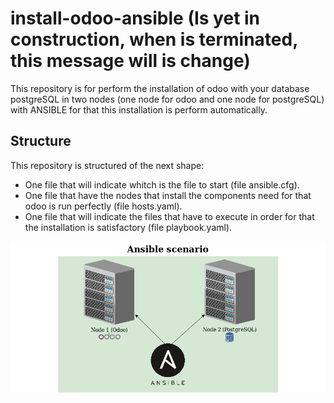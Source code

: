 # install-odoo-ansible (Is yet in construction, when is terminated, this message will is change)
This repository is for perform the installation of odoo with your database postgreSQL in two nodes (one node for odoo and one node for postgreSQL) with ANSIBLE for that this installation is perform automatically.


## Structure
This repository is structured of the next shape:
* One file that will indicate whitch is the file to start (file ansible.cfg).
* One file that have the nodes that install the components need for that odoo is run perfectly (file hosts.yaml).
* One file that will indicate the files that have to execute in order for that the installation is satisfactory (file playbook.yaml).

![Alt Text](/image/ansible_scenario.png)